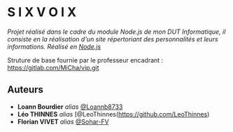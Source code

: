 # S I X V O I X

*Projet réalisé dans le cadre du module Node.js de mon DUT Informatique, il consiste en la réalisation d'un site répertoriant des personnalités et leurs informations.*
*Réalisé en [Node.js](https://nodejs.org/fr/)*



Struture de base fournie par le professeur encadrant : https://gitlab.com/MiCha/vip.git

## Auteurs

* **Loann Bourdier** _alias_ [@Loannb8733](https://github.com/Loannb8733)
* **Léo THINNES** _alias_ [@LeoThinnes(https://github.com/LeoThinnes)
* **Florian VIVET** _alias_ [@Sohar-FV](https://github.com/Sohar-FV)
